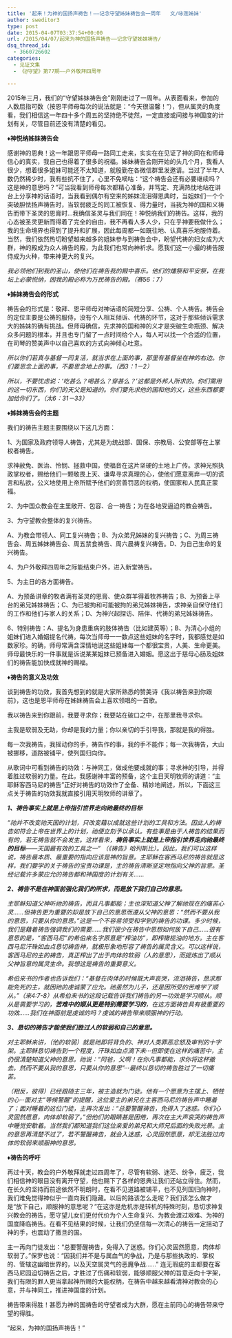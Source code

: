 ```yaml
---
title: '起来！为神的国扬声祷告！――记念守望姊妹祷告会一周年   文/咏莲姊妹'
author: sweditor3
type: post
date: 2015-04-07T03:37:54+00:00
url: /2015/04/07/起来为神的国扬声祷告――记念守望姊妹祷告/
dsq_thread_id:
  - 3660726602
categories:
  - 见证文集
  - 《@守望》第77期——户外敬拜四周年

---
```

2015年三月，我们的“守望姊妹祷告会”刚刚走过了一周年。从表面看来，参加的人数屈指可数（按恩平师母每次的说法就是：“今天很温馨！”），但从属灵的角度看，我们相信这一年四十多个周五的坚持绝不徒然，一定直接或间接与神国度的计划有关，尽管目前还没有清楚的看见。

**♦神悦纳姊妹祷告会**

感谢神的恩典！这一年跟恩平师母一路同工走来，实实在在见证了神的同在和师母信心的真实，我自己也得着了很多的祝福。姊妹祷告会刚开始的头几个月，我看人很少，想着很多姐妹可能还不太知道，就殷勤在各微信群里发邀请。当过了半年人数仍然稀少时，我有些抗不住了，心里不免嘀咕：“这个祷告会还有必要继续吗？这是神的意思吗？”可当我看到师母每次都精心准备，并笃定、充满热忱地站在讲台上分享神的话语时，当我看到偶尔有空来的姊妹流泪得恩典时，当姐妹们一个个突破胆怯扬声祷告时，当软弱疲乏的同工被恢复、得力量时，当我为神的国和义祷告而带下圣灵的恩膏时&#8230;我确信圣灵与我们同在！神悦纳我们的祷告。这样，我的心态被圣灵更新而得着了完全的自由，我不再看人多人少，只在乎神要我做什么；我的生命境界也得到了提升和扩展，因此每周都一如既往地、认真喜乐地服侍着。当然，我们依然热切盼望越来越多的姐妹参与到祷告会中，盼望代祷的妇女成为大群，神的殿成为众人祷告的殿，为此我们也常向神祈求。愿我们这一小撮的祷告服侍成为火种，带来神更大的复兴。

_我必领他们到我的圣山，使他们在祷告我的殿中喜乐。他们的燔祭和平安祭，在我坛上必蒙悦纳，因我的殿必称为万民祷告的殿。（赛56：7）_

**♦姊妹祷告会的形式**

祷告会的形式是：敬拜、恩平师母对神话语的简短分享、公祷、个人祷告。祷告会的定位主要是公祷的服侍，没有个人相互倾诉、代祷的环节，这对于那些倾诉需求大的姊妹的确有挑战。但师母确信，先求神的国和神的义才是突破生命瓶颈、解决众多问题的根本，并且也专门留了一点时间给个人，每人可以找一个合适的位置，在司琴的赞美声中以自己喜欢的方式向神倾心吐意。

_所以你们若真与基督一同复活，就当求在上面的事，那里有基督坐在神的右边。你们要思念上面的事，不要思念地上的事。（西3：1－2）_

_所以，不要忧虑说：‘吃甚么？喝甚么？穿甚么？’这都是外邦人所求的。你们需用的这一切东西，你们的天父是知道的。你们要先求他的国和他的义，这些东西都要加给你们了。（太6：31－33）_

**♦姊妹祷告会的主题**

我们的祷告主题主要围绕以下这几方面：

1、为国家及政府领导人祷告，尤其是为统战部、国保、宗教局、公安部等在上掌权者祷告。

求神赦免、医治、怜悯、拯救中国，使福音在这片坚硬的土地上广传。求神光照执政掌权者，赐给他们一颗敬畏上天、谦卑寻求真理的心，使他们愿意离弃一切的谎言和私欲，公义地使用上帝所赋予他们的赏善罚恶的权柄，使国家和人民真正蒙福。

2、为中国众教会在主里敞开、包容、合一祷告；为在各地受逼迫的教会祷告。

3、为守望教会整体的复兴祷告。
  
A、为教会带领人、同工复兴祷告；B、为众弟兄姊妹的复兴祷告；C、为周三祷告会、周五姊妹祷告会、周五禁食祷告、周六晨祷复兴祷告。D、为自己生命的复兴祷告。
  
4、为户外敬拜四周年之际能结束户外，进入新堂祷告。

5、为主日的各方面祷告。

A、为预备讲章的牧者满有圣灵的恩膏、使众群羊得着牧养祷告；B、为预备上平台的弟兄姊妹祷告；C、为已被拘和可能被拘的弟兄姊妹祷告，求神亲自保守他们的工作和他们与家人的关系；D、为神兴起探访、陪伴、代祷的弟兄姊妹祷告。

6、特别祷告：A、提名为身患重病的肢体祷告（比如建英等）；B、为清心小组的姐妹们进入婚姻提名代祷。每次当师母一一数点这些姐妹的名字时，我都感觉是如数家珍。的确，师母常满含深情地说这些姐妹每一个都很宝贵，人美、生命更美。师母最快乐的一件事就是诉说某某姐妹已预备进入婚姻。愿这出于慈母心肠及姐妹们的祷告能加快成就神的赐福。

**♦祷告的意义及功效**

谈到祷告的功效，我首先想到的就是大家所熟悉的赞美诗《我以祷告来到你跟前》，这也是恩平师母在姊妹祷告会上喜欢领唱的一首歌。

我以祷告来到你跟前，我要寻求你；我要站在破口之中，在那里我寻求你。

主我是软弱及无助，你却是我的力量；你以亲切的手引导我，那就是我的得胜。

每一次我祷告，我摇动你的手，祷告作的事，我的手不能作；每一次我祷告，大山被挪移，道路被铺平，使列国归向你。

从歌词中可看到祷告的功效：与神同工，做成他要成就的事；寻求神的引导，并得着胜过软弱的力量。在此，我感谢神丰富的预备，这个主日天明牧师的讲道：“主耶稣客西马尼的祷告”正好对祷告的功效作了全备、精妙地阐述，所以，下面这三点关于祷告的功效我就直接引用天明牧师的讲章了。

_**1、祷告事实上就是上帝指引世界走向祂最终的目标**_

_“祂并不改变祂天国的计划，只改变藉以成就这些计划的工具和方法。因此人的祷告如符合上帝在世界上的计划，祂便立刻予以承认。有些事是由于人祷告的结果而有的，若无祷告就不会发生。这样看来，**祷告事实上就是上帝指引世界走向祂最终的目标**——天国最有效的工具之一” （《祷告》哈列斯比）。因此，我们可以这样说，祷告最本质、最重要的指向应该是神的旨意。主耶稣在客西马尼的祷告就是这样，我们要学的关于祷告的宝贵功课是，主的祷告清晰坚定地指向父神的旨意。圣经记载许多蒙应允的祷告都和神国度的计划有关……_

_**2、祷告不是在神面前强化我们的所求，而是放下我们自己的意思。**_

_主耶稣知道父神听祂的祷告，而且凡事都能；主也深知道父神了解祂现在的痛苦心灵……但祷告更为重要的却是放下自己的意思而遵从父神的意思：“然而不要从我的意思，只要从你的意思。”这是一个不容易领受和学到的祷告的功课。多少时候，我们是藉着祷告强调我们的需要……我们很少在祷告中思想如何放下自己……很有意思的是，“客西马尼”的希伯来名字原意是“榨油坊”，即榨橄榄油的地方。主在客西马尼汗珠如血点恳切祷告神，就极形象地形容了祷告的属灵含义。可以这样说，客西马尼的主的祷告，真正榨出了出于肉体的软弱（人的意思），而提炼出了顺从父神旨意的属灵生命。我想这是祷告的重要意义。_

_希伯来书的作者也告诉我们：“基督在肉体的时候既大声哀哭，流泪祷告，恳求那能免死的主，就因祂的虔诚蒙了应允。祂虽然为儿子，还是因所受的苦难学了顺从。”（来4:7-8）从希伯来书的这段记载告诉我们祷告的另一功效是学习顺从。顺从是需要学习的，**苦难中的顺从更是特别需要学习的**，在这方面祷告具有极重要的功效……我们在神面前是虔诚的吗？虔诚的祷告带来顺服神的行动。_

_**3、恳切的祷告才能使我们胜过人的软弱和自己的意思。**_

_对主耶稣来讲，（他的软弱）就是祂即将背负的、神对人类罪恶忿怒及审判的十字架。主耶稣恳切祷告到一个程度，汗珠如血点滴下来···但即使在这样的痛苦中，主仍很清楚知道父神的意思。祂说：“阿爸，父啊！在你凡事都能，求你将这杯撤去。然而不要从我的意思，只要从你的意思”···最终以恳切的祷告胜过了一切痛苦。_

_（相反，彼得）已经跟随主三年，被主造就为门徒。他有一个愿意为主摆上、牺牲的心···面对主“等候警醒”的提醒，这位爱主的弟兄在主客西马尼的祷告声中睡着了；面对睡着的这位门徒，主再次发出：“总要警醒祷告，免得入了迷惑。你们心灵固然愿意，肉体却软弱了。”但他们的眼睛甚是困倦，再次在主大声哀哭的祷告声中睡觉安歇着。当然我们都知道我们这位亲爱的弟兄和大师兄后面的失败光景。主的意思再清楚不过了，若不警醒祷告，就会入迷惑，心灵固然愿意，却无法胜过肉体的软弱来顺服神的意思。_

**♦祷告的呼吁**

再过十天，教会的户外敬拜就走过四周年了，尽管有软弱、迷茫、纷争，疲乏，我们相信神的眼目没有离开守望，他也赐下了各样的恩典让我们还站立得住。然而，在长久的坚持而前途依然不明朗时，在看不见道路被铺平，也不见列国归向神时，我们难免觉得神似乎一直向我们隐藏。以后的路该怎么走呢？我们该怎么做才是“放下自己，顺服神的意思呢？”在这亦是危机亦是转机的特殊时刻，恳切求神复兴教会的祷告，愿守望儿女们更付代价为个人生命复兴、为教会渡过艰难、为神的国度降临祷告。在看不见结果的时候，让我们仍坚信每一次清心的祷告一定摇动了神的手，也震动了撒旦的国。

主一再向门徒发出：“总要警醒祷告，免得入了迷惑。你们心灵固然愿意，肉体却软弱了。”保罗也说：“因我们并不是与属血气的争战，乃是与那些执政的、掌权的、管辖这幽暗世界的，以及天空属灵气的恶魔争战……” 连无瑕疵的主都要在客西马尼园迫切祷告之后，才胜过了伤痛和软弱，能够顺服父神的旨意走向十字架，我们有限的罪人更当拿起神所赐的大能权柄，在祷告中越来越看清神对教会的心意，并与神同工，推进神国度的计划。

祷告带来得胜！甚愿为神的国祷告的守望者成为大群，愿在主前同心的祷告带来守望的得胜。

“起来，为神的国扬声祷告！”